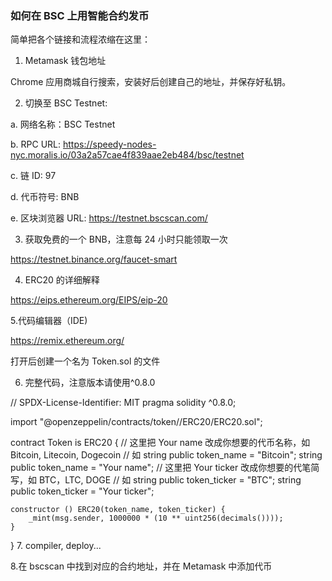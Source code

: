 ### 如何在 BSC 上用智能合约发币

简单把各个链接和流程浓缩在这里：

1. Metamask 钱包地址

Chrome 应用商城自行搜索，安装好后创建自己的地址，并保存好私钥。

2. 切换至 BSC Testnet:

a. 网络名称：BSC Testnet

b. RPC URL: https://speedy-nodes-nyc.moralis.io/03a2a57cae4f839aae2eb484/bsc/testnet

c. 链 ID: 97

d. 代币符号: BNB

e. 区块浏览器 URL: https://testnet.bscscan.com/

3. 获取免费的一个 BNB，注意每 24 小时只能领取一次

https://testnet.binance.org/faucet-smart

4. ERC20 的详细解释

https://eips.ethereum.org/EIPS/eip-20

5.代码编辑器（IDE)

https://remix.ethereum.org/

打开后创建一个名为 Token.sol 的文件

6. 完整代码，注意版本请使用^0.8.0

// SPDX-License-Identifier: MIT
pragma solidity ^0.8.0;

import "@openzeppelin/contracts/token//ERC20/ERC20.sol";

contract Token is ERC20 {
// 这里把 Your name 改成你想要的代币名称，如 Bitcoin, Litecoin, Dogecoin
// 如 string public token_name = "Bitcoin";
string public token_name = "Your name";
// 这里把 Your ticker 改成你想要的代笔简写，如 BTC，LTC, DOGE
// 如 string public token_ticker = "BTC";
string public token_ticker = "Your ticker";

    constructor () ERC20(token_name, token_ticker) {
        _mint(msg.sender, 1000000 * (10 ** uint256(decimals())));
    }

} 7. compiler, deploy...

8.在 bscscan 中找到对应的合约地址，并在 Metamask 中添加代币
